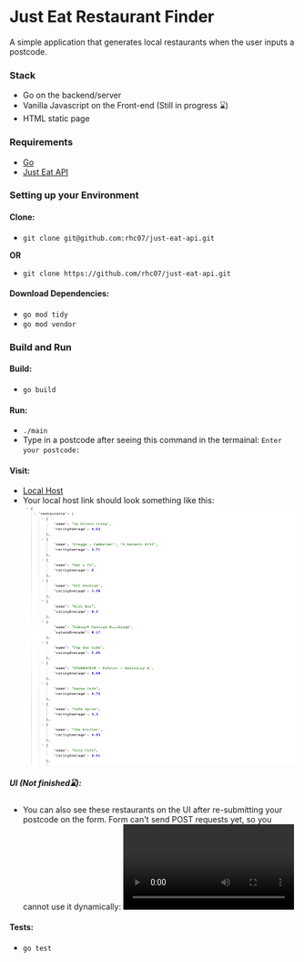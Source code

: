 # Just Eat Restaurant Finder

A simple application that generates local restaurants when the user inputs a postcode.

### Stack
- Go on the backend/server
- Vanilla Javascript on the Front-end (Still in progress ⌛️)
- HTML static page

### Requirements
- [Go](https://golang.org/doc/install)
- [Just Eat API](https://uk.api.just-eat.io/restaurants/bypostcode/)

### Setting up your Environment
#### Clone:
- `git clone git@github.com:rhc07/just-eat-api.git`

**OR**

- `git clone https://github.com/rhc07/just-eat-api.git`

#### Download Dependencies:
- `go mod tidy`
- `go mod vendor`

### Build and Run

#### Build:
- `go build`

#### Run:
- `./main`
- Type in a postcode after seeing this command in the termainal: `Enter your postcode:`

#### Visit:
- [Local Host](http://localhost:8080/)
- Your local host link should look something like this:
![Local host Screenshot](./images/local-host.png "Local Host Screenshot")

##### UI (Not finished⌛):
- You can also see these restaurants on the UI after re-submitting your postcode on the form. Form can't send POST requests yet, so you cannot use it dynamically:
  ![UI Recording](./images/UI-Recording.mov "UI Recording")

#### Tests:
- `go test`